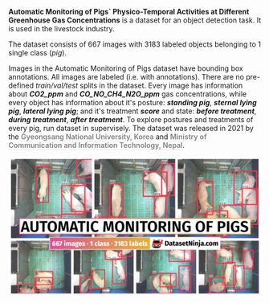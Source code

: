 **Automatic Monitoring of Pigs` Physico-Temporal Activities at Different Greenhouse Gas Concentrations** is a dataset for an object detection task. It is used in the livestock industry. 

The dataset consists of 667 images with 3183 labeled objects belonging to 1 single class (*pig*).

Images in the Automatic Monitoring of Pigs dataset have bounding box annotations. All images are labeled (i.e. with annotations). There are no pre-defined <i>train/val/test</i> splits in the dataset. Every image has information about ***CO2_ppm*** and ***CO_NO_CH4_N2O_ppm*** gas concentrations, while every object has information about it's posture: ***standing pig***, ***sternal lying pig***, ***lateral lying pig***; and it's treatment ***score*** and state: ***before treatment***, ***during treatment***, ***after treatment***. To explore postures and treatments of every pig, run dataset in supervisely. The dataset was released in 2021 by the <span style="font-weight: 600; color: grey; border-bottom: 1px dashed #d3d3d3;">Gyeongsang National University, Korea</span> and <span style="font-weight: 600; color: grey; border-bottom: 1px dashed #d3d3d3;">Ministry of Communication and Information Technology, Nepal</span>.

<img src="https://github.com/dataset-ninja/automatic-monitoring-pigs/raw/main/visualizations/poster.png">
